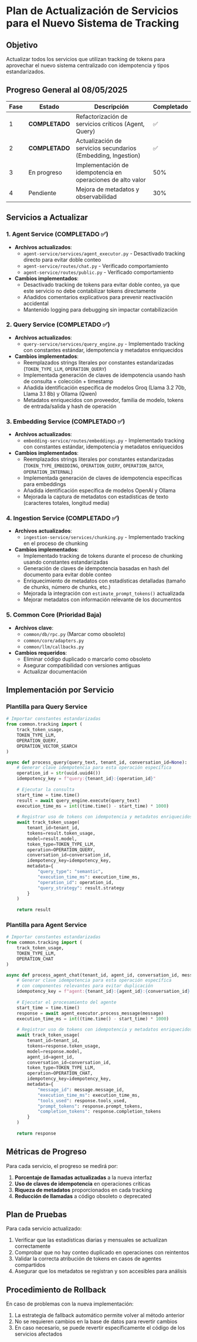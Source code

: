# Plan de Actualización de Servicios para el Nuevo Sistema de Tracking

## Objetivo
Actualizar todos los servicios que utilizan tracking de tokens para aprovechar el nuevo sistema centralizado con idempotencia y tipos estandarizados.

## Progreso General al 08/05/2025

| Fase | Estado | Descripción | Completado |
|------|--------|-------------|------------|
| 1 | **COMPLETADO** | Refactorización de servicios críticos (Agent, Query) | ✅ |
| 2 | **COMPLETADO** | Actualización de servicios secundarios (Embedding, Ingestion) | ✅ |
| 3 | En progreso | Implementación de idempotencia en operaciones de alto valor | 50% |
| 4 | Pendiente | Mejora de metadatos y observabilidad | 30% |

## Servicios a Actualizar

### 1. Agent Service (COMPLETADO ✅)
- **Archivos actualizados**: 
  - `agent-service/services/agent_executor.py` - Desactivado tracking directo para evitar doble conteo
  - `agent-service/routes/chat.py` - Verificado comportamiento
  - `agent-service/routes/public.py` - Verificado comportamiento
- **Cambios implementados**:
  - Desactivado tracking de tokens para evitar doble conteo, ya que este servicio no debe contabilizar tokens directamente
  - Añadidos comentarios explicativos para prevenir reactivación accidental
  - Mantenido logging para debugging sin impactar contabilización

### 2. Query Service (COMPLETADO ✅)
- **Archivos actualizados**: 
  - `query-service/services/query_engine.py` - Implementado tracking con constantes estándar, idempotencia y metadatos enriquecidos
- **Cambios implementados**:
  - Reemplazados strings literales por constantes estandarizadas (`TOKEN_TYPE_LLM`, `OPERATION_QUERY`)
  - Implementada generación de claves de idempotencia usando hash de consulta + colección + timestamp
  - Añadida identificación específica de modelos Groq (Llama 3.2 70b, Llama 3.1 8b) y Ollama (Qwen)
  - Metadatos enriquecidos con proveedor, familia de modelo, tokens de entrada/salida y hash de operación

### 3. Embedding Service (COMPLETADO ✅)
- **Archivos actualizados**: 
  - `embedding-service/routes/embeddings.py` - Implementado tracking con constantes estándar, idempotencia y metadatos enriquecidos
- **Cambios implementados**:
  - Reemplazados strings literales por constantes estandarizadas (`TOKEN_TYPE_EMBEDDING`, `OPERATION_QUERY`, `OPERATION_BATCH`, `OPERATION_INTERNAL`)
  - Implementada generación de claves de idempotencia específicas para embeddings
  - Añadida identificación específica de modelos OpenAI y Ollama
  - Mejorada la captura de metadatos con estadísticas de texto (caracteres totales, longitud media)

### 4. Ingestion Service (COMPLETADO ✅)
- **Archivos actualizados**: 
  - `ingestion-service/services/chunking.py` - Implementado tracking en el proceso de chunking
- **Cambios implementados**:
  - Implementado tracking de tokens durante el proceso de chunking usando constantes estandarizadas
  - Generación de claves de idempotencia basadas en hash del documento para evitar doble conteo
  - Enriquecimiento de metadatos con estadísticas detalladas (tamaño de chunks, número de chunks, etc.)
  - Mejorada la integración con `estimate_prompt_tokens()` actualizada
  - Mejorar metadatos con información relevante de los documentos

### 5. Common Core (Prioridad Baja)
- **Archivos clave**: 
  - `common/db/rpc.py` (Marcar como obsoleto)
  - `common/core/adapters.py`
  - `common/llm/callbacks.py`
- **Cambios requeridos**:
  - Eliminar código duplicado o marcarlo como obsoleto
  - Asegurar compatibilidad con versiones antiguas
  - Actualizar documentación

## Implementación por Servicio

### Plantilla para Query Service

```python
# Importar constantes estandarizadas
from common.tracking import (
    track_token_usage, 
    TOKEN_TYPE_LLM, 
    OPERATION_QUERY, 
    OPERATION_VECTOR_SEARCH
)

async def process_query(query_text, tenant_id, conversation_id=None):
    # Generar clave idempotencia para esta operación específica
    operation_id = str(uuid.uuid4())
    idempotency_key = f"query:{tenant_id}:{operation_id}"
    
    # Ejecutar la consulta
    start_time = time.time()
    result = await query_engine.execute(query_text)
    execution_time_ms = int((time.time() - start_time) * 1000)
    
    # Registrar uso de tokens con idempotencia y metadatos enriquecidos
    await track_token_usage(
        tenant_id=tenant_id,
        tokens=result.token_usage,
        model=result.model,
        token_type=TOKEN_TYPE_LLM,
        operation=OPERATION_QUERY,
        conversation_id=conversation_id,
        idempotency_key=idempotency_key,
        metadata={
            "query_type": "semantic",
            "execution_time_ms": execution_time_ms,
            "operation_id": operation_id,
            "query_strategy": result.strategy
        }
    )
    
    return result
```

### Plantilla para Agent Service

```python
# Importar constantes estandarizadas
from common.tracking import (
    track_token_usage, 
    TOKEN_TYPE_LLM, 
    OPERATION_CHAT
)

async def process_agent_chat(tenant_id, agent_id, conversation_id, message):
    # Generar clave idempotencia para esta operación específica 
    # con componentes relevantes para evitar duplicación
    idempotency_key = f"agent:{tenant_id}:{agent_id}:{conversation_id}:{message.message_id}"
    
    # Ejecutar el procesamiento del agente
    start_time = time.time()
    response = await agent_executor.process_message(message)
    execution_time_ms = int((time.time() - start_time) * 1000)
    
    # Registrar uso de tokens con idempotencia y metadatos enriquecidos
    await track_token_usage(
        tenant_id=tenant_id,
        tokens=response.token_usage,
        model=response.model,
        agent_id=agent_id,
        conversation_id=conversation_id,
        token_type=TOKEN_TYPE_LLM,
        operation=OPERATION_CHAT,
        idempotency_key=idempotency_key,
        metadata={
            "message_id": message.message_id,
            "execution_time_ms": execution_time_ms,
            "tools_used": response.tools_used,
            "prompt_tokens": response.prompt_tokens,
            "completion_tokens": response.completion_tokens
        }
    )
    
    return response
```

## Métricas de Progreso

Para cada servicio, el progreso se medirá por:
1. **Porcentaje de llamadas actualizadas** a la nueva interfaz
2. **Uso de claves de idempotencia** en operaciones críticas
3. **Riqueza de metadatos** proporcionados en cada tracking
4. **Reducción de llamadas** a código obsoleto o deprecated

## Plan de Pruebas

Para cada servicio actualizado:
1. Verificar que las estadísticas diarias y mensuales se actualizan correctamente
2. Comprobar que no hay conteo duplicado en operaciones con reintentos
3. Validar la correcta atribución de tokens en casos de agentes compartidos
4. Asegurar que los metadatos se registran y son accesibles para análisis

## Procedimiento de Rollback

En caso de problemas con la nueva implementación:
1. La estrategia de fallback automático permite volver al método anterior
2. No se requieren cambios en la base de datos para revertir cambios
3. En caso necesario, se puede revertir específicamente el código de los servicios afectados
